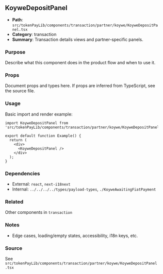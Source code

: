 ## KoyweDepositPanel

- **Path**: `src/tokenPayLib/components/transaction/partner/koywe/KoyweDepositPanel.tsx`
- **Category**: transaction
- **Summary**: Transaction details views and partner-specific panels.

### Purpose
Describe what this component does in the product flow and when to use it.

### Props
Document props and types here. If props are inferred from TypeScript, see the source file.

### Usage
Basic import and render example:


```tsx
import KoyweDepositPanel from 'src/tokenPayLib/components/transaction/partner/koywe/KoyweDepositPanel';

export default function Example() {
  return (
    <div>
      <KoyweDepositPanel />
    </div>
  );
}

```

### Dependencies
- External: `react`, `next-i18next`
- Internal: `../../../../types/payload-types`, `./KoyweAwaitingFiatPayment`

### Related
Other components in `transaction`

### Notes
- Edge cases, loading/empty states, accessibility, i18n keys, etc.

### Source
See `src/tokenPayLib/components/transaction/partner/koywe/KoyweDepositPanel.tsx`
